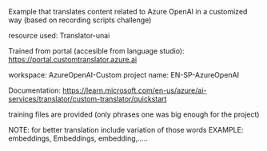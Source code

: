 Example that translates content related to Azure OpenAI in a customized way (based on recording scripts challenge)

resource used: Translator-unai

Trained from portal (accesible from language studio): https://portal.customtranslator.azure.ai 

workspace: AzureOpenAI-Custom
project name: EN-SP-AzureOpenAI

Documentation: https://learn.microsoft.com/en-us/azure/ai-services/translator/custom-translator/quickstart

training files are provided (only phrases one was big enough for the project)

NOTE: for better translation include variation of those words
EXAMPLE: embeddings, Embeddings, embedding,.....


